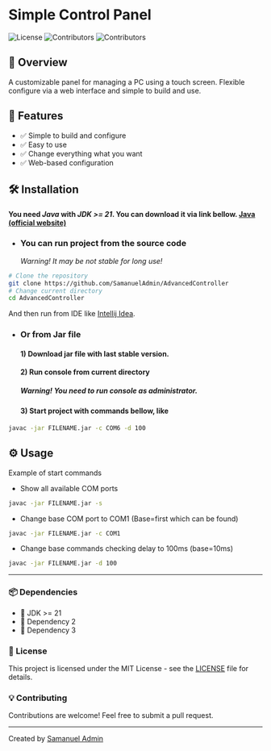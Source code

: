 # Simple Control Panel

![License](https://img.shields.io/badge/license-MIT-blue.svg) ![Contributors](https://img.shields.io/github/contributors/SamanuelAdmin/AdvancedController) ![Contributors](https://img.shields.io/github/stars/SamanuelAdmin/AdvancedController)

## 🌟 Overview
A customizable panel for managing a PC using a touch screen.
Flexible configure via a web interface and simple to build and use.

[//]: # (## 📸 Demo)

[//]: # (Provide a link to a live demo or screenshots of your project.)

[//]: # (![Demo]&#40;https://via.placeholder.com/800x400?text=Project+Demo&#41;)


## 🎯 Features
- ✅ Simple to build and configure
- ✅ Easy to use
- ✅ Change everything what you want
- ✅ Web-based configuration



## 🛠 Installation
#### You need *Java* with *JDK >= 21*. You can download it via link bellow. <a href="https://www.java.com/en/">Java (official website)</a>

- ### You can run project from the source code<br>
    *Warning! It may be not stable for long use!*
```sh
# Clone the repository
git clone https://github.com/SamanuelAdmin/AdvancedController
# Change current directory
cd AdvancedController
```

And then run from IDE like 
<a href="https://www.jetbrains.com/idea/">Intellij Idea</a>.

- ### Or from Jar file
    #### 1) Download jar file with last stable version.
    #### 2) Run console from current directory
    ##### Warning! You need to run console as administrator.
    #### 3) Start project with commands bellow, like
```sh
javac -jar FILENAME.jar -c COM6 -d 100
```

## ⚙️ Usage
Example of start commands

- Show all available COM ports
```sh
javac -jar FILENAME.jar -s
```

- Change base COM port to COM1 (Base=first which can be found)
```sh
javac -jar FILENAME.jar -c COM1
```

- Change base commands checking delay to 100ms (base=10ms)
```sh
javac -jar FILENAME.jar -d 100
```


---


### 📦 Dependencies
- 📌 JDK >= 21
- 📌 Dependency 2
- 📌 Dependency 3

### 📜 License
This project is licensed under the MIT License - see the [LICENSE](LICENSE) file for details.

### 💡 Contributing
Contributions are welcome! Feel free to submit a pull request.


---
Created by [Samanuel Admin](https://github.com/SamanuelAdmin)

